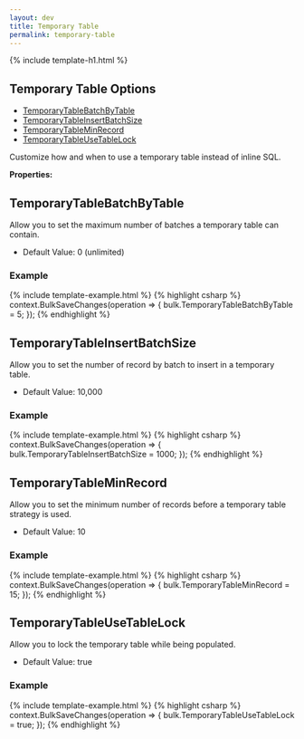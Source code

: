 ```yaml
---
layout: dev
title: Temporary Table
permalink: temporary-table
---
```


{% include template-h1.html %}
## Temporary Table Options
- [TemporaryTableBatchByTable](#temporarytablebatchbytable)
- [TemporaryTableInsertBatchSize](#temporarytableinsertbatchsize)
- [TemporaryTableMinRecord](#temporarytableminrecord)
- [TemporaryTableUseTableLock](#temporarytableusetablelock)



Customize how and when to use a temporary table instead of inline SQL.

**Properties:**
## TemporaryTableBatchByTable
Allow you to set the maximum number of batches a temporary table can contain.

- Default Value: 0 (unlimited)
### Example
{% include template-example.html %} 
{% highlight csharp %}
context.BulkSaveChanges(operation =>
{
   bulk.TemporaryTableBatchByTable = 5;
});
{% endhighlight %}

## TemporaryTableInsertBatchSize
Allow you to set the number of record by batch to insert in a temporary table.

- Default Value: 10,000
### Example
{% include template-example.html %} 
{% highlight csharp %}
context.BulkSaveChanges(operation =>
{
   bulk.TemporaryTableInsertBatchSize = 1000;
});
{% endhighlight %}

## TemporaryTableMinRecord
Allow you to set the minimum number of records before a temporary table strategy is used.

- Default Value: 10
### Example
{% include template-example.html %} 
{% highlight csharp %}
context.BulkSaveChanges(operation =>
{
   bulk.TemporaryTableMinRecord = 15;
});
{% endhighlight %}

## TemporaryTableUseTableLock
Allow you to lock the temporary table while being populated.

- Default Value: true

### Example
{% include template-example.html %} 
{% highlight csharp %}
context.BulkSaveChanges(operation =>
{
   bulk.TemporaryTableUseTableLock = true;
});
{% endhighlight %}
